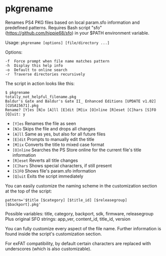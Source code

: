 # pkgrename
Renames PS4 PKG files based on local param.sfo information and predefined patterns.
Requires Bash script "sfo" (https://github.com/hippie68/sfo) in your $PATH environment variable.

Usage: `pkgrename [options] [file/directory ...]`

Options:

    -f  Force prompt when file name matches pattern
    -h  Display this help info
    -o  Default to online search
    -r  Traverse directories recursively

The script in action looks like this:

    $ pkgrename
    totally_not_helpful_filename.pkg
    Baldur's Gate and Baldur's Gate II_ Enhanced Editions [UPDATE v1.02] [CUSA15671].pkg
    Rename? [Y]es [N]o [A]ll [E]dit [M]ix [O]nline [R]eset [C]hars [S]FO [Q]uit: y

- `[Y]es` Renames the file as seen
- `[N]o` Skips the file and drops all changes
- `[A]ll` Same as yes, but also for all future files
- `[E]dit` Prompts to manually edit the title
- `[M]ix` Converts the title to mixed case format
- `[O]nline` Searches the PS Store online for the current file's title information
- `[R]eset` Reverts all title changes
- `[C]hars` Shows special characters, if still present
- `[S]FO` Shows file's param.sfo information
- `[Q]uit` Exits the script immediately

You can easily customize the naming scheme in the customization section at the top of the script:

    pattern='$title [$category] [$title_id] [$releasegroup] [$backport].pkg'

Possible variables: title, category, backport, sdk, firmware, releasegroup                              
Plus original SFO strings: app_ver, content_id, title_id, version  

You can fully customize every aspect of the file name.
Further information is found inside the script's customization section.

For exFAT compatibility, by default certain characters are replaced with underscores (which is also customizable).
